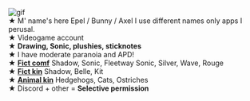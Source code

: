 ![gif](https://media.discordapp.net/attachments/1122897478774161441/1230927327337123910/ezgif.com-animated-gif-maker.gif?ex=66351968&is=6622a468&hm=22308fac012d7424ffe6d36d0da56109b24cf91f0e89108b30b84c46e53c8f79&)
\
★ M' name's here Epel / Bunny / Axel I use different names only apps I perusal.
\
★ Videogame account
\
★ **Drawing, Sonic, plushies, sticknotes**
\
★ I have moderate paranoia and APD!
\
★ [**Fict comf**](!) Shadow, Sonic, Fleetway Sonic, Silver, Wave, Rouge
\
★ [**Fict kin**](!) Shadow, Belle, Kit
\
★ [**Animal kin**](!) Hedgehogs, Cats, Ostriches
\
★ Discord + other = **Selective permission**
